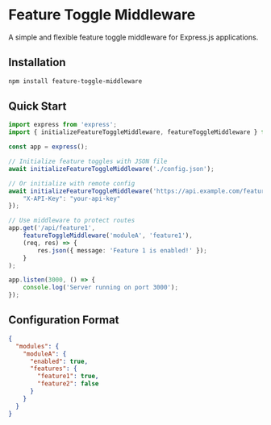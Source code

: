 # Feature Toggle Middleware

A simple and flexible feature toggle middleware for Express.js applications.

## Installation

```bash
npm install feature-toggle-middleware
```

## Quick Start

```typescript
import express from 'express';
import { initializeFeatureToggleMiddleware, featureToggleMiddleware } from '../index';

const app = express();

// Initialize feature toggles with JSON file
await initializeFeatureToggleMiddleware('./config.json');

// Or initialize with remote config
await initializeFeatureToggleMiddleware('https://api.example.com/feature-config', {
    "X-API-Key": "your-api-key"
});

// Use middleware to protect routes
app.get('/api/feature1', 
    featureToggleMiddleware('moduleA', 'feature1'),
    (req, res) => {
        res.json({ message: 'Feature 1 is enabled!' });
    }
);

app.listen(3000, () => {
    console.log('Server running on port 3000');
});

```

## Configuration Format

```json
{
  "modules": {
    "moduleA": {
      "enabled": true,
      "features": {
        "feature1": true,
        "feature2": false
      }
    }
  }
}
```
